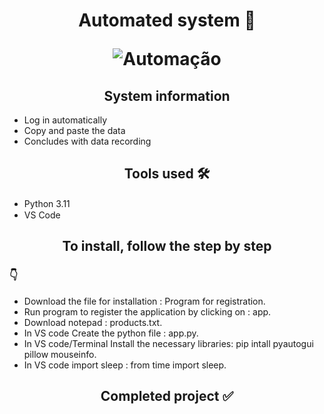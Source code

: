 <h1 align="center">
Automated system 🤖 
<p>
<p>

   ![Automação](https://user-images.githubusercontent.com/106255930/209406539-f4e6f9fe-236c-4123-9317-8cf2279bb0e7.gif)
</h1>

<h2 align="center">
System information
</h2>

- Log in automatically
- Copy and paste the data
- Concludes with data recording

<h2 align="center">
Tools used 🛠️
</h2>

-  Python 3.11 <img src="https://cdn.jsdelivr.net/gh/devicons/devicon/icons/python/python-original.svg" width="20" height="15" />
-  VS Code <img src="https://cdn.jsdelivr.net/gh/devicons/devicon/icons/vscode/vscode-original.svg" width="20" height="15" />


            
          





<h2 align="center">
To install, follow the step by step 
</h2>

<h3>
 👇
</h3>

- Download the file for installation : Program for registration.
- Run program to register the application by clicking on : app.
- Download notepad : products.txt.
- In VS code Create the python file : app.py.
- In VS code/Terminal Install the necessary libraries: pip intall pyautogui pillow mouseinfo.
- In VS code import sleep : from time import sleep.



<h2 align="center">
Completed project ✅
</h2>
